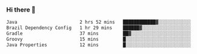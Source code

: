 ### Hi there 👋

<!--START_SECTION:waka-->

```txt
Java                       2 hrs 52 mins   ████████████▓░░░░░░░░░░░░   51.05 %
Brazil Dependency Config   1 hr 29 mins    ██████▓░░░░░░░░░░░░░░░░░░   26.55 %
Gradle                     37 mins         ██▓░░░░░░░░░░░░░░░░░░░░░░   11.20 %
Groovy                     15 mins         █░░░░░░░░░░░░░░░░░░░░░░░░   04.53 %
Java Properties            12 mins         █░░░░░░░░░░░░░░░░░░░░░░░░   03.63 %
```

<!--END_SECTION:waka-->

<!--
**jerry-shao/jerry-shao** is a ✨ _special_ ✨ repository because its `README.md` (this file) appears on your GitHub profile.

Here are some ideas to get you started:

- 🔭 I’m currently working on ...
- 🌱 I’m currently learning ...
- 👯 I’m looking to collaborate on ...
- 🤔 I’m looking for help with ...
- 💬 Ask me about ...
- 📫 How to reach me: ...
- 😄 Pronouns: ...
- ⚡ Fun fact: ...
-->
